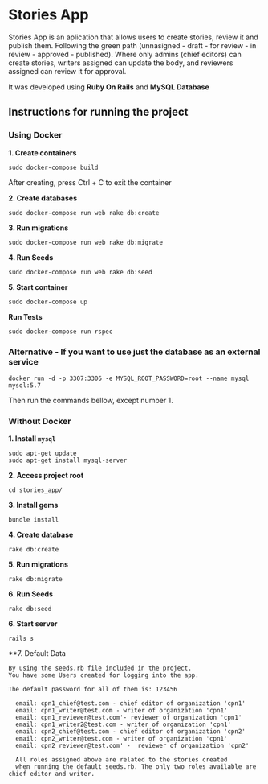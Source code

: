 # Stories App

Stories App is an aplication that allows users to create stories, review it and publish them. Following the green path (unnasigned - draft - for review - in review - approved - published).
Where only admins (chief editors) can create stories, writers assigned can update the body, and reviewers assigned can review it for approval.

It was developed using **Ruby On Rails** and **MySQL Database**


## Instructions for running the project

### Using Docker

**1. Create containers**
```
sudo docker-compose build
```
After creating, press Ctrl + C to exit the container

**2. Create databases**
```
sudo docker-compose run web rake db:create
```

**3. Run migrations**
```
sudo docker-compose run web rake db:migrate
```

**4. Run Seeds**

```
sudo docker-compose run web rake db:seed
```

**5. Start container**
```
sudo docker-compose up
```

**Run Tests**

```
sudo docker-compose run rspec

```
### Alternative - If you want to use just the database as an external service
```
docker run -d -p 3307:3306 -e MYSQL_ROOT_PASSWORD=root --name mysql mysql:5.7

```
Then run the commands bellow, except number 1.

### Without Docker

**1. Install `mysql`**

```
sudo apt-get update
sudo apt-get install mysql-server
```
**2. Access project root**
```
cd stories_app/
```

**3. Install gems**

```
bundle install
```

**4. Create database**

```
rake db:create
```

**5. Run migrations**

```
rake db:migrate
```
**6. Run Seeds**

```
rake db:seed
```

**6. Start server**

```
rails s 

```

**7. Default Data

```
By using the seeds.rb file included in the project. 
You have some Users created for logging into the app.

The default password for all of them is: 123456

  email: cpn1_chief@test.com - chief editor of organization 'cpn1'
  email: cpn1_writer@test.com - writer of organization 'cpn1' 
  email: cpn1_reviewer@test.com'- reviewer of organization 'cpn1'
  email: cpn1_writer2@test.com - writer of organization 'cpn1'
  email: cpn2_chief@test.com - chief editor of organization 'cpn2'
  email: cpn2_writer@test.com - writer of organization 'cpn1'
  email: cpn2_reviewer@test.com' -  reviewer of organization 'cpn2'
  
  All roles assigned above are related to the stories created 
  when running the default seeds.rb. The only two roles available are chief editor and writer.
  
```
